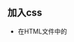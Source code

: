 ## 加入css
- 在HTML文件中的<style>便签中加入样式
- 引入外部链式表`<link type="text/css" rel="stylesheet" href="lounge.css">`,type说明信息类型为“text/css”（在HTML5中是可选的）,rel
指定了HTML文件与所链接的文件之间的关系，href指定css文件的位置
- 标签内写入行内样式`<tag style=""><tag>`

## 选择器

## Bullet Points
- 规则、选择器、属性、属性名
- 选择器可以并列，类、ID、子类
- 属性有继承性、继承覆盖性
- [W3C的CSS验证工具](https://jigsaw.w3.org/css-validator/)可以验证css文件

## 其他设置
Code                    | Effect
---                     | ---
`line-height: 1.2em`    | 设置行距，行之间的距离

## Selection
- univesal 
    - `\* {sRules}`
- element
    - `E {sRules}`
- class
    - `.class {sRules}`
- ID
    - `#ID {sRules} `
- Relation:
    - `E1 E2`, Descendant Combinator
    - `E1 > E2`, Child Combinator
    - `E1 + E2`, Adjacent Sibling Combinator
    - `E1 ~ E2`, General Sibling Combinator
- Attribution:
    - `E[attr]`, combinate the element with attr
    - `E[attr = "value"]`, combinate the element with attr which is value
    - `E[attr ~= "value"]`, combinate a element with attr, and its attr list contain value(space split)
    - `E[attr |= "value"]`, combinate a element with attr, and its attr list splited with "-" bigins with value
    - `E[attr ^= "value"]`, combinate a element with attr, and its attr's prefix contains value
    - `E[attr $= "value"]`, combinate a element with attr, and attr's suffix contains value
    - `E[attr *="value"]`, combinate a element with attr, and attr contains string value
- Pseudo-Classes Selectors
    - `E:link`, set the style for links which have not been visited
    - `E:visited`, set the style for links that have been visited
    - `E:hover`, set the style for the element when the cursor hovering above it
    - `E:active`, set the style for the element when cliking the mouse
- Strcutrual Pseudo-Class Selectors
    - `E:root`
    - `E:nth-child(n)`,parent's nth child,1,2,3,2n+1,2n,odd,even
    - `E:nth-last-child(n)`, same as the nth-child(n) but the sequence is reversed
    - `E:nth-of-type(n)`,parent's nth E type,1,2,3,2n,2n+1,odd,even
    - `E:nth-last-of-type(n)`
    - `E:first-child`
    - `E:last-child`
    - `E:first-of-type`
    - `E:last-of-type`
    - `E:only-chlid`, select the elements, which only contain one child E
    - `E:only-of-type`, select the elements,which only contain one type E
- UI Element States Pseudo-Classes Selectors
    - `E:enabled`
    - `E:diabled`
    - `E:checked`
- Not Pseudo-Classes Selectors
    - `E:not(s)`
- Group Selectors
    - `E1, E2, E3 {sRules};`

when it set \<a\> color, all the effect of pseudo of a tag will lose efficacy
#### Why call it pseudo classes?  
Because it look like a class,and you can't find it in your HTML file.  
Taking E:link as example, at first, brower will scan the link and find out which have not been visited, the browser will divide these into the unvisited category and the corresponding css takes effect.

#### Why it is called Cascading Style Sheet?
- Becase it has different kinds of style sheet and they all have priority, authors > users > defaults
- And the repetive style will be cover too

#### The pocess of finding the style of \<h1\>'s font-size
1. Collecting all the style sheets
2. Get all style about \<h1\> font-size 
3. Sorting by defaults, authors and users
4. Sorting by the priority
5. The hignest priority decide the font size of \<h1\>,if it has a conflict, the
lower has the higher priority


#### How to know the priority?
1. 3 figures 0(a) 0(b) 0(c)
2. id:a++, class:b++, elem name:c++

**others**  
- user can use `!important`to cover author's css
